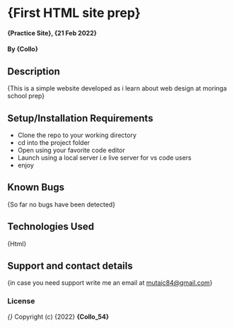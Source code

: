 # {First HTML site prep}
#### {Practice Site}, {21 Feb 2022}
#### By **{Collo}**
## Description
{This is a simple website developed as i learn about web design at moringa school prep}
## Setup/Installation Requirements
* Clone the repo to your working directory
* cd into the project folder
* Open using your favorite code editor
* Launch using a local server i.e live server for vs code users
* enjoy

## Known Bugs
{So far no bugs have been detected}
## Technologies Used
{Html}
## Support and contact details
{in case you need support write me an email at mutaic84@gmail.com}
### License
*{}*
Copyright (c) {2022} **{Collo_54}**